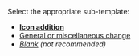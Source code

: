 <!-- Please select the the `Preview` tab -->

Select the appropriate sub-template:
* [**Icon addition**](?expand=1&template=icon_addition.md&labels=needs+review,icon+change)
* [General or miscellaneous change](?expand=1&template=general_change.md)
* *[Blank](?expand=1&body=+) (not recommended)*
